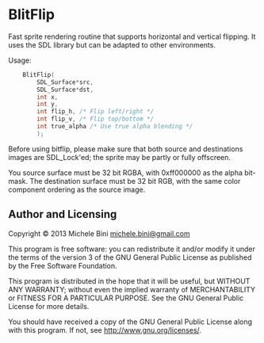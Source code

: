 BlitFlip
========

Fast sprite rendering routine that supports horizontal and vertical flipping.  It uses the SDL library but can be adapted to other environments.

Usage:

````c
    BlitFlip(
        SDL_Surface*src,
        SDL_Surface*dst,
        int x,
        int y,
        int flip_h, /* Flip left/right */
        int flip_v, /* Flip top/bottom */
        int true_alpha /* Use true alpha blending */
        );
````

Before using bitflip, please make sure that both source and destinations images are SDL_Lock'ed; the sprite may be partly or fully offscreen.

You source surface must be 32 bit RGBA, with 0xff000000 as the alpha bit-mask.
The destination surface must be 32 bit RGB, with the same color component ordering as the source image.


Author and Licensing
--------------------

Copyright © 2013 Michele Bini <michele.bini@gmail.com>

This program is free software: you can redistribute it and/or modify
it under the terms of the version 3 of the GNU General Public License
as published by the Free Software Foundation.

This program is distributed in the hope that it will be useful, but
WITHOUT ANY WARRANTY; without even the implied warranty of
MERCHANTABILITY or FITNESS FOR A PARTICULAR PURPOSE.  See the GNU
General Public License for more details.

You should have received a copy of the GNU General Public License
along with this program.  If not, see <http://www.gnu.org/licenses/>.
